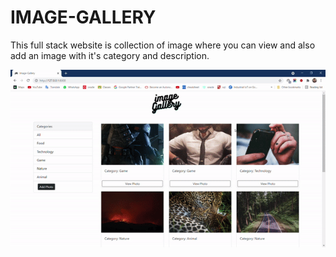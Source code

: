 
# IMAGE-GALLERY

This full stack website is collection of image where you can view and also add an image with it's category and description.

<p align="center">
  <img src="gif.gif">
</p>

